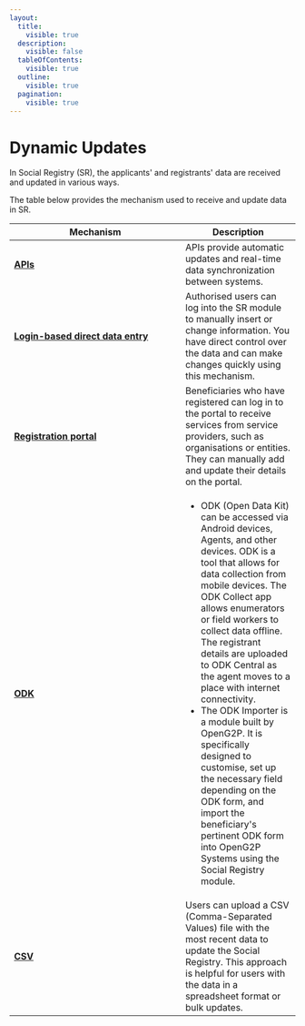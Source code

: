```yaml
---
layout:
  title:
    visible: true
  description:
    visible: false
  tableOfContents:
    visible: true
  outline:
    visible: true
  pagination:
    visible: true
---
```


# Dynamic Updates

In Social Registry (SR), the applicants' and registrants' data are received and updated in various ways.&#x20;

The table below provides the mechanism used to receive and update data in SR.

<table><thead><tr><th width="286">Mechanism</th><th>Description</th></tr></thead><tbody><tr><td><a href="api/"><strong>APIs</strong></a></td><td>APIs provide automatic updates and real-time data synchronization between systems.</td></tr><tr><td><a href="../functionality/individuals-and-groups/user-guides/README (1).md"><strong>Login-based direct data entry</strong></a></td><td>Authorised users can log into the SR module to manually insert or change information. You have direct control over the data and can make changes quickly using this mechanism.</td></tr><tr><td><a href="../functionality/service-provider-portal/"><strong>Registration portal</strong></a></td><td>Beneficiaries who have registered can log in to the portal to receive services from service providers, such as organisations or entities. They can manually add and update their details on the portal. </td></tr><tr><td><a href="../../utilities-and-tools/odk-collection-app.md"><strong>ODK</strong></a></td><td><ul><li>ODK (Open Data Kit) can be accessed via Android devices, Agents, and other devices. ODK is a tool that allows for data collection from mobile devices. The ODK Collect app allows enumerators or field workers to collect data offline. The registrant details are uploaded to ODK Central as the agent moves to a place with internet connectivity.</li><li>The ODK Importer is a module built by OpenG2P. It is specifically designed to customise, set up the necessary field depending on the ODK form, and import the beneficiary's pertinent ODK form into OpenG2P Systems using the Social Registry module.</li></ul></td></tr><tr><td><a href="../functionality/individuals-and-groups/user-guides/import-csv-file-to-social-registry.md"><strong>CSV</strong></a></td><td>Users can upload a CSV (Comma-Separated Values) file with the most recent data to update the Social Registry. This approach is helpful for users with the data in a spreadsheet format or bulk updates.</td></tr></tbody></table>
